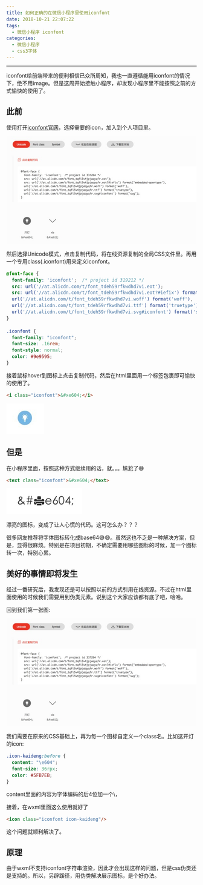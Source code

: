 ```yaml
---
title: 如何正确的在微信小程序里使用iconfont
date: 2018-10-21 22:07:22
tags:
  - 微信小程序 iconfont
categories:
  - 微信小程序
  - css3字体
---
```

---

iconfont给前端带来的便利相信已众所周知，我也一直遵循能用iconfont的情况下，绝不用image。但是这周开始接触小程序，却发现小程序里不能按照之前的方式愉快的使用了。

## 此前

使用打开[iconfont官网](http://www.iconfont.cn/)，选择需要的icon，加入到个人项目里。  

![](https://github.com/bettermu/blog-picture-store/blob/master/20181020/1.jpg?raw=true)

然后选择Unicode模式，点击复制代码，将在线资源复制的全局CSS文件里。再用一个专用class(.iconfont)用来定义iconfont。  

```css
@font-face {
  font-family: 'iconfont';  /* project id 319212 */
  src: url('//at.alicdn.com/t/font_tdeh59rfkwdhd7vi.eot');
  src: url('//at.alicdn.com/t/font_tdeh59rfkwdhd7vi.eot?#iefix') format('embedded-opentype'),
  url('//at.alicdn.com/t/font_tdeh59rfkwdhd7vi.woff') format('woff'),
  url('//at.alicdn.com/t/font_tdeh59rfkwdhd7vi.ttf') format('truetype'),
  url('//at.alicdn.com/t/font_tdeh59rfkwdhd7vi.svg#iconfont') format('svg');
}

.iconfont {
  font-family: "iconfont";
  font-size: .16rem;
  font-style: normal;
  color: #9e9595;
}
```

接着鼠标hover到图标上点击复制代码，然后在html里面用一个标签包裹即可愉快的使用了。

```html
<i class="iconfont">&#xe604;</i>
```

![](https://github.com/bettermu/blog-picture-store/blob/master/20181020/2.jpg?raw=true)

## 但是

在小程序里面，按照这种方式继续用的话，就。。。尴尬了😅

```html
<text class="iconfont">&#xe604;</text>
```

![](https://github.com/bettermu/blog-picture-store/blob/master/20181020/3.jpg?raw=true)

漂亮的图标，变成了让人心慌的代码。这可怎么办？？？   
    
很多网友推荐将字体图标转化成base64😅😅。虽然这也不乏是一种解决方案，但是，显得很麻烦。特别是在项目初期，不确定需要用哪些图标的时候，加一个图标转一次，特别心累。



## 美好的事情即将发生

经过一番研究后，我发现还是可以按照以前的方式引用在线资源。不过在html里面使用的时候我们需要用到伪类元素。说到这个大家应该都有底了吧，哈哈。   


回到我们第一张图:   

![](https://github.com/bettermu/blog-picture-store/blob/master/20181020/1.jpg?raw=true)   

我们需要在原来的CSS基础上，再为每一个图标自定义一个class名。比如这开灯的icon:

```css
.icon-kaideng:before { 
  content: "\e604";
  font-size: 36rpx;
  color: #5FB7EB;
}
```

content里面的内容为字体编码的后4位加一个\，  

接着，在wxml里面这么使用就好了

```html
<icon class="iconfont icon-kaideng"/>
```

这个问题就顺利解决了。


## 原理

由于wxml不支持iconfont字符串渲染，因此才会出现这样的问题，但是css伪类还是支持的。所以，另辟蹊径，用伪类解决展示图标，是个好办法。



